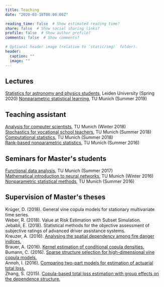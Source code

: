 ```yaml
---
title: Teaching
date: "2020-03-18T00:00:00Z"

reading_time: false  # Show estimated reading time?
share: false  # Show social sharing links?
profile: false  # Show author profile?
comments: false  # Show comments?

# Optional header image (relative to `static/img/` folder).
header:
  caption: ""
  image: ""
---
```



## Lectures

[Statistics for astronomy and physics students](https://studiegids.universiteitleiden.nl/en/courses/81861/statistics-for-astronomy-and-physics-students), Leiden University (Spring 2020)
[Nonparametric statistical learning](https://campus.tum.de/tumonline/WBMODHB.wbShowMHBReadOnly?pKnotenNr=1621737&pOrgNr=14178), TU Munich (Summer 2019)

## Teaching assistant

[Analysis for computer scientists](https://campus.tum.de/tumonline/wbLv.wbShowLVDetail?pStpSpNr=950369579), TU Munich (Winter 2018)  
[Stochastics for vocational school teachers](https://campus.tum.de/tumonline/wbLv.wbShowLVDetail?pStpSpNr=950343773&pSpracheNr=1), TU Munich (Summer 2018)  
[Computational statistics](https://campus.tum.de/tumonline/wbLv.wbShowLVDetail?pStpSpNr=950342068&pSpracheNr=1), TU Munich (Summer 2018)  
[Rank-based nonparametric statistics](https://campus.tum.de/tumonline/WBMODHB.wbShowMHBReadOnly?pKnotenNr=1196252&pOrgNr=14178), TU Munich (Summer 2016)

## Seminars for Master's students
[Functional data analysis](https://campus.tum.de/tumonline/wbLv.wbShowLVDetail?pStpSpNr=950313777), TU Munich (Summer 2017)  
[Mathematical introduction to neural networks](https://www.ma.tum.de/Studium/AnsichtMasterDiplom?ID=376), TU Munich (Winter 2016)  
[Nonparametric statistical methods](https://www.ma.tum.de/Studium/AnsichtMasterDiplom?ID=326), TU Munich (Summer 2016)

## Supervision of Master's theses
Krüger, D. (2018).  General vine copula models for stationary multivariate time series.  
Weber, R. (2018). Value at Risk Estimation with
Subset Simulation.  
Jebabli, E. (2018). Statistical methods for the objective assessment of subjective ratings of advanced driver assistance systems.  
Kreuzer, A. (2016).  [Analysing the spatial dependency among fire danger indices.](https://mediatum.ub.tum.de/node?id=1338821)  
Brauer, A. (2016).  [Kernel estimation of conditional copula densities.](https://mediatum.ub.tum.de/doc/1342845/1342845.pdf)  
Bumann, C. (2016).  [Sparse structure selection for high-dimensional vine copula models.](https://mediatum.ub.tum.de/node?id=1338822)  
Annoh, I. (2016).  [Comparing two-part models for estimation of actuarial total loss.](https://mediatum.ub.tum.de/node?id=1338820)  
Zhang, S. (2015).  [Copula-based total loss estimation with group effects on the dependence
structure.](https://mediatum.ub.tum.de/node?id=1338819)
